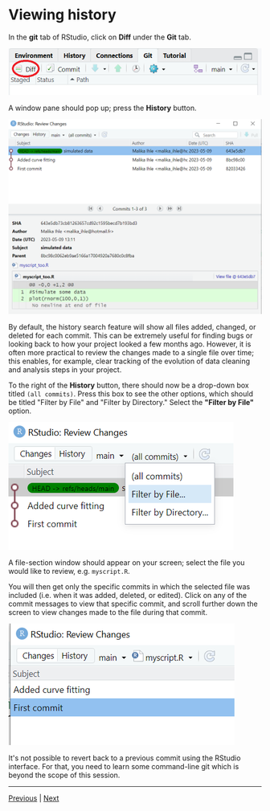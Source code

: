 # Viewing history

In the **git** tab of RStudio, click on **Diff**  under the **Git** tab. 

![](./assets/git_diff_commit.png)


A window pane should pop up; press the **History** button.


![](./assets/git_history_tab.png)


By default, the history search feature will show all files added, changed, or deleted for each commit. This can be extremely useful for finding bugs or looking back to how your project looked a few months ago. However, it is often more practical to review the changes made to a single file over time; this enables, for example, clear tracking of the evolution of data cleaning and analysis steps in your project.


To the right of the **History** button, there should now be a drop-down box titled `(all commits)`. Press this box to see the other options, which should be titled "Filter by File" and "Filter by Directory." Select the **"Filter by File"** option.


![](./assets/git_history_tab_filter.png)


A file-section window should appear on your screen; select the file you would like to review, e.g. `myscript.R`. 

You will then get only the specific commits in which the selected file was included (i.e. when it was added, deleted, or edited). Click on any of the commit messages to view that specific commit, and scroll further down the screen to view changes made to the file during that commit.


![](./assets/git_history_tab_filter_example.png)


It's not possible to revert back to a previous commit using the RStudio interface. For that, you need to learn some command-line git which is beyond the scope of this session. 


***

[Previous](./commit.md) | [Next](./github_sync.md)